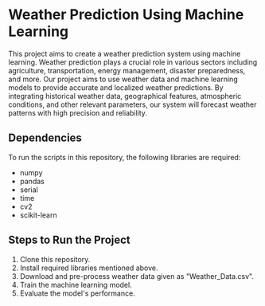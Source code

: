 # Weather Prediction Using Machine Learning

This project aims to create a weather prediction system using machine learning. Weather prediction plays a crucial role in various sectors including agriculture, transportation, energy management, disaster preparedness, and more. Our project aims to use weather data and machine learning models to provide accurate and localized weather predictions. By integrating historical weather data, geographical features, atmospheric conditions, and other relevant parameters, our system will forecast weather patterns with high precision and reliability.

## Dependencies
To run the scripts in this repository, the following libraries are required:

* numpy
* pandas
* serial
* time
* cv2
* scikit-learn

## Steps to Run the Project

1. Clone this repository.
2. Install required libraries mentioned above.
3. Download and pre-process weather data given as "Weather_Data.csv".
4. Train the machine learning model.
5. Evaluate the model's performance.
